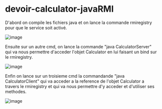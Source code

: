 # devoir-calculator-javaRMI

D'abord on compile les fichiers java et on lance la commande rmiregistry pour que le service soit activé.

![image](https://user-images.githubusercontent.com/89912488/152696714-29b7bde0-3c71-4ae2-94c3-8532b9bdd2bc.png)

Ensuite sur un autre cmd, on lance la commande "java CalculatorServer" qui va nous permettre d'acceder l'objet Calculator en lui faisant un bind sur le rmiregistry.

![image](https://user-images.githubusercontent.com/89912488/152698033-320568b1-65bb-4dfa-9eca-552f0e28a338.png)

Enfin on lance sur un troisieme cmd la commandande "java CalculatorClient" qui va acceder a la reference de l'objet Calculator a travers le rmiregistry et qui va nous permettre d'y acceder et d'utiliser ses methodes.

![image](https://user-images.githubusercontent.com/89912488/152698183-d7cba78b-777a-4ca6-8ca0-a44efd420220.png)
